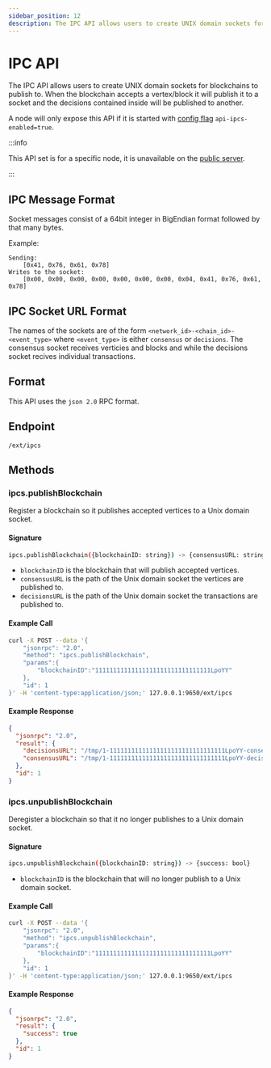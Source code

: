 ```yaml
---
sidebar_position: 12
description: The IPC API allows users to create UNIX domain sockets for blockchains to publish to. Find out more information here.
---
```


# IPC API

The IPC API allows users to create UNIX domain sockets for blockchains to publish to. When the blockchain accepts a vertex/block it will publish it to a socket and the decisions contained inside will be published to another.

A node will only expose this API if it is started with [config flag](../../../nodes/maintain/avalanchego-config-flags.md) `api-ipcs-enabled=true`.

:::info

This API set is for a specific node, it is unavailable on the [public server](../public-api-server.md).

:::

## IPC Message Format

Socket messages consist of a 64bit integer in BigEndian format followed by that many bytes.

Example:

```text
Sending:
    [0x41, 0x76, 0x61, 0x78]
Writes to the socket:
    [0x00, 0x00, 0x00, 0x00, 0x00, 0x00, 0x00, 0x04, 0x41, 0x76, 0x61, 0x78]
```

## IPC Socket URL Format

The names of the sockets are of the form `<network_id>-<chain_id>-<event_type>` where `<event_type>` is either `consensus` or `decisions`. The consensus socket receives verticies and blocks and while the decisions socket recives individual transactions.

## Format

This API uses the `json 2.0` RPC format.

## Endpoint

`/ext/ipcs`

## Methods

### ipcs.publishBlockchain

Register a blockchain so it publishes accepted vertices to a Unix domain socket.

#### **Signature**

```sh
ipcs.publishBlockchain({blockchainID: string}) -> {consensusURL: string, decisionsURL: string}
```

- `blockchainID` is the blockchain that will publish accepted vertices.
- `consensusURL` is the path of the Unix domain socket the vertices are published to.
- `decisionsURL` is the path of the Unix domain socket the transactions are published to.

#### **Example Call**

```sh
curl -X POST --data '{
    "jsonrpc": "2.0",
    "method": "ipcs.publishBlockchain",
    "params":{
        "blockchainID":"11111111111111111111111111111111LpoYY"
    },
    "id": 1
}' -H 'content-type:application/json;' 127.0.0.1:9650/ext/ipcs
```

#### **Example Response**

```json
{
  "jsonrpc": "2.0",
  "result": {
    "decisionsURL": "/tmp/1-11111111111111111111111111111111LpoYY-consensus",
    "consensusURL": "/tmp/1-11111111111111111111111111111111LpoYY-decisions"
  },
  "id": 1
}
```

### ipcs.unpublishBlockchain

Deregister a blockchain so that it no longer publishes to a Unix domain socket.

#### **Signature**

```sh
ipcs.unpublishBlockchain({blockchainID: string}) -> {success: bool}
```

- `blockchainID` is the blockchain that will no longer publish to a Unix domain socket.

#### **Example Call**

```sh
curl -X POST --data '{
    "jsonrpc": "2.0",
    "method": "ipcs.unpublishBlockchain",
    "params":{
        "blockchainID":"11111111111111111111111111111111LpoYY"
    },
    "id": 1
}' -H 'content-type:application/json;' 127.0.0.1:9650/ext/ipcs
```

#### **Example Response**

```json
{
  "jsonrpc": "2.0",
  "result": {
    "success": true
  },
  "id": 1
}
```

